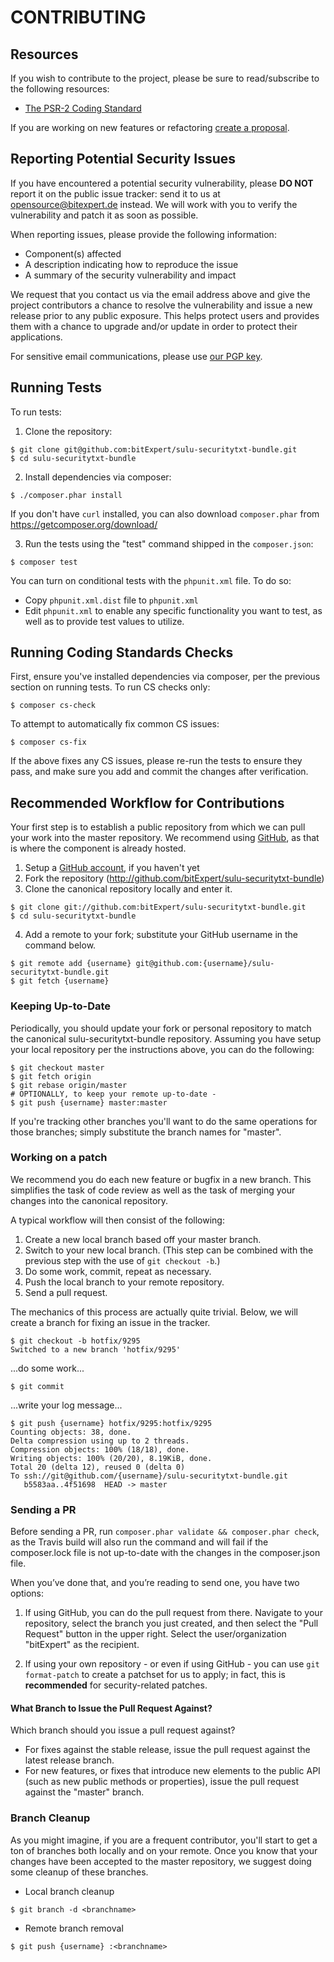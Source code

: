 # CONTRIBUTING

## Resources

If you wish to contribute to the project, please be sure to
read/subscribe to the following resources:

 -  [The PSR-2 Coding Standard](http://www.php-fig.org/psr/psr-2/)

If you are working on new features or refactoring [create a proposal](https://github.com/bitExpert/sulu-securitytxt-bundle/issues/new).

## Reporting Potential Security Issues

If you have encountered a potential security vulnerability, please **DO NOT** report it on the public issue tracker: send it to us at [opensource@bitexpert.de](mailto:opensource@bitexpert.de) instead.
We will work with you to verify the vulnerability and patch it as soon as possible.

When reporting issues, please provide the following information:

- Component(s) affected
- A description indicating how to reproduce the issue
- A summary of the security vulnerability and impact

We request that you contact us via the email address above and give the project contributors a chance to resolve the vulnerability and issue a new release prior to any public exposure.
This helps protect users and provides them with a chance to upgrade and/or update in order to protect their applications.

For sensitive email communications, please use [our PGP key](http://pgp.mit.edu/pks/lookup?op=vindex&search=0x6DE7F8597CECDF13).

## Running Tests

To run tests:

1. Clone the repository:

```console
$ git clone git@github.com:bitExpert/sulu-securitytxt-bundle.git
$ cd sulu-securitytxt-bundle
```

2. Install dependencies via composer:

```console
$ ./composer.phar install
```

If you don't have `curl` installed, you can also download `composer.phar` from https://getcomposer.org/download/

3. Run the tests using the "test" command shipped in the `composer.json`:

```console
$ composer test
```

You can turn on conditional tests with the `phpunit.xml` file.
To do so:

- Copy `phpunit.xml.dist` file to `phpunit.xml`
- Edit `phpunit.xml` to enable any specific functionality you want to test, as well as to provide test values to utilize.

## Running Coding Standards Checks

First, ensure you've installed dependencies via composer, per the previous section on running tests.
To run CS checks only:

```console
$ composer cs-check
```

To attempt to automatically fix common CS issues:

```console
$ composer cs-fix
```

If the above fixes any CS issues, please re-run the tests to ensure they pass, and make sure you add and commit the changes after verification.

## Recommended Workflow for Contributions

Your first step is to establish a public repository from which we can pull your work into the master repository.
We recommend using [GitHub](https://github.com), as that is where the component is already hosted.

1. Setup a [GitHub account](http://github.com/), if you haven't yet
2. Fork the repository (http://github.com/bitExpert/sulu-securitytxt-bundle)
3. Clone the canonical repository locally and enter it.

```console
$ git clone git://github.com:bitExpert/sulu-securitytxt-bundle.git
$ cd sulu-securitytxt-bundle
```

4. Add a remote to your fork; substitute your GitHub username in the command
   below.

```console
$ git remote add {username} git@github.com:{username}/sulu-securitytxt-bundle.git
$ git fetch {username}
```

### Keeping Up-to-Date

Periodically, you should update your fork or personal repository to match the canonical sulu-securitytxt-bundle repository.
Assuming you have setup your local repository per the instructions above, you can do the following:

```console
$ git checkout master
$ git fetch origin
$ git rebase origin/master
# OPTIONALLY, to keep your remote up-to-date -
$ git push {username} master:master
```

If you're tracking other branches you'll want to do the same operations for those branches; simply substitute the branch names for "master".

### Working on a patch

We recommend you do each new feature or bugfix in a new branch.
This simplifies the task of code review as well as the task of merging your changes into the canonical repository.

A typical workflow will then consist of the following:

1. Create a new local branch based off your master branch.
2. Switch to your new local branch. (This step can be combined with the
   previous step with the use of `git checkout -b`.)
3. Do some work, commit, repeat as necessary.
4. Push the local branch to your remote repository.
5. Send a pull request.

The mechanics of this process are actually quite trivial.
Below, we will create a branch for fixing an issue in the tracker.

```console
$ git checkout -b hotfix/9295
Switched to a new branch 'hotfix/9295'
```

...do some work...

```console
$ git commit
```

...write your log message...

``` console
$ git push {username} hotfix/9295:hotfix/9295
Counting objects: 38, done.
Delta compression using up to 2 threads.
Compression objects: 100% (18/18), done.
Writing objects: 100% (20/20), 8.19KiB, done.
Total 20 (delta 12), reused 0 (delta 0)
To ssh://git@github.com/{username}/sulu-securitytxt-bundle.git
   b5583aa..4f51698  HEAD -> master
```

### Sending a PR

Before sending a PR, run `composer.phar validate && composer.phar check`, as the Travis build will also run the command and will fail if the composer.lock file is not up-to-date with the changes in the composer.json file.

When you’ve done that, and you’re reading to send one, you have two options:

1. If using GitHub, you can do the pull request from there.
Navigate to your repository, select the branch you just created, and then select the "Pull Request" button in the upper right. Select the user/organization "bitExpert" as the recipient.

2. If using your own repository - or even if using GitHub - you can use `git format-patch` to create a patchset for us to apply; in fact, this is **recommended** for security-related patches.

#### What Branch to Issue the Pull Request Against?

Which branch should you issue a pull request against?

- For fixes against the stable release, issue the pull request against the latest release branch.
- For new features, or fixes that introduce new elements to the public API (such as new public methods or properties), issue the pull request against the "master" branch.

### Branch Cleanup

As you might imagine, if you are a frequent contributor, you'll start to get a ton of branches both locally and on your remote.
Once you know that your changes have been accepted to the master repository, we suggest doing some cleanup of these branches.

- Local branch cleanup

```console
$ git branch -d <branchname>
```

- Remote branch removal

```console
$ git push {username} :<branchname>
```
